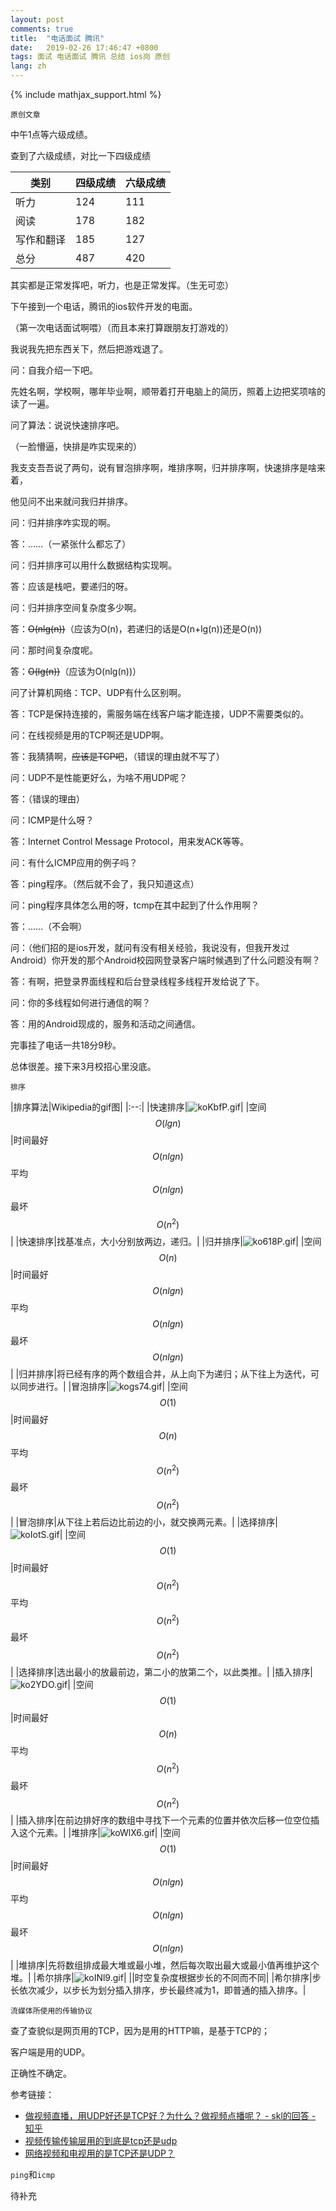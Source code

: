 ```yaml
---
layout: post
comments: true
title:  "电话面试 腾讯"
date:   2019-02-26 17:46:47 +0800
tags: 面试 电话面试 腾讯 总结 ios岗 原创
lang: zh
---
```


<!--引用数学表达式js脚本-->
{% include mathjax_support.html %}

`原创文章`

中午1点等六级成绩。

查到了六级成绩，对比一下四级成绩

|类别|四级成绩|六级成绩|
|-|-|-|
|听力|124|111|
|阅读|178|182|
|写作和翻译|185|127|
|总分|487|420|

其实都是正常发挥吧，听力，也是正常发挥。（生无可恋）

下午接到一个电话，腾讯的ios软件开发的电面。

（第一次电话面试啊喂）（而且本来打算跟朋友打游戏的）

我说我先把东西关下，然后把游戏退了。

问：自我介绍一下吧。

先姓名啊，学校啊，哪年毕业啊，顺带着打开电脑上的简历，照着上边把奖项啥的读了一遍。

问了算法：说说快速排序吧。

（一脸懵逼，快排是咋实现来的）

我支支吾吾说了两句，说有冒泡排序啊，堆排序啊，归并排序啊，快速排序是啥来着，

他见问不出来就问我归并排序。

问：归并排序咋实现的啊。

答：……（一紧张什么都忘了）

问：归并排序可以用什么数据结构实现啊。

答：应该是栈吧，要递归的呀。

问：归并排序空间复杂度多少啊。

答：~~O(nlg(n))~~（应该为O(n)，若递归的话是O(n+lg(n))还是O(n))

问：那时间复杂度呢。

答：~~O(lg(n))~~（应该为O(nlg(n))）

问了计算机网络：TCP、UDP有什么区别啊。

答：TCP是保持连接的，需服务端在线客户端才能连接，UDP不需要类似的。

问：在线视频是用的TCP啊还是UDP啊。

答：我猜猜啊，~~应该是TCP吧~~，（错误的理由就不写了）

问：UDP不是性能更好么，为啥不用UDP呢？

答：（错误的理由）

问：ICMP是什么呀？

答：Internet Control Message Protocol，用来发ACK等等。

问：有什么ICMP应用的例子吗？

答：ping程序。（然后就不会了，我只知道这点）

问：ping程序具体怎么用的呀，tcmp在其中起到了什么作用啊？

答：……（不会啊）

问：（他们招的是ios开发，就问有没有相关经验，我说没有，但我开发过Android）你开发的那个Android校园网登录客户端时候遇到了什么问题没有啊？

答：有啊，把登录界面线程和后台登录线程多线程开发给说了下。

问：你的多线程如何进行通信的啊？

答：用的Android现成的，服务和活动之间通信。

完事挂了电话一共18分9秒。

总体很差。接下来3月校招心里没底。

`排序`

|排序算法|Wikipedia的gif图|
|:--:|
|快速排序|![koKbfP.gif](https://s2.ax1x.com/2019/02/26/koKbfP.gif)|
|空间$$O(lgn)$$|时间最好$$O(nlgn)$$ 平均$$O(nlgn)$$ 最坏$$O(n^2)$$|
|快速排序|找基准点，大小分别放两边，递归。|
|归并排序|![ko618P.gif](https://s2.ax1x.com/2019/02/27/ko618P.gif)|
|空间$$O(n)$$|时间最好$$O(nlgn)$$ 平均$$O(nlgn)$$ 最坏$$O(nlgn)$$|
|归并排序|将已经有序的两个数组合并，从上向下为递归；从下往上为迭代，可以同步进行。|
|冒泡排序|![kogs74.gif](https://s2.ax1x.com/2019/02/27/kogs74.gif)|
|空间$$O(1)$$|时间最好$$O(n)$$ 平均$$O(n^2)$$ 最坏$$O(n^2)$$|
|冒泡排序|从下往上若后边比前边的小，就交换两元素。|
|选择排序|![koIotS.gif](https://s2.ax1x.com/2019/02/27/koIotS.gif)|
|空间$$O(1)$$|时间最好$$O(n^2)$$ 平均$$O(n^2)$$ 最坏$$O(n^2)$$|
|选择排序|选出最小的放最前边，第二小的放第二个，以此类推。|
|插入排序|![ko2YDO.gif](https://s2.ax1x.com/2019/02/27/ko2YDO.gif)|
|空间$$O(1)$$|时间最好$$O(n)$$ 平均$$O(n^2)$$ 最坏$$O(n^2)$$|
|插入排序|在前边排好序的数组中寻找下一个元素的位置并依次后移一位空位插入这个元素。|
|堆排序|![koWlX6.gif](https://s2.ax1x.com/2019/02/27/koWlX6.gif)|
|空间$$O(1)$$|时间最好$$O(nlgn)$$ 平均$$O(nlgn)$$ 最坏$$O(nlgn)$$|
|堆排序|先将数组排成最大堆或最小堆，然后每次取出最大或最小值再维护这个堆。|
|希尔排序|![koINl9.gif](https://s2.ax1x.com/2019/02/27/koINl9.gif)|
||时空复杂度根据步长的不同而不同|
|希尔排序|步长依次减少，以步长为划分插入排序，步长最终减为1，即普通的插入排序。|

`流媒体所使用的传输协议`

查了查貌似是网页用的TCP，因为是用的HTTP嘛，是基于TCP的；

客户端是用的UDP。

正确性不确定。

参考链接：
+ [做视频直播，用UDP好还是TCP好？为什么？做视频点播呢？ - skl的回答 - 知乎](https://www.zhihu.com/question/267101516/answer/319115792)
+ [视频传输传输层用的到底是tcp还是udp](https://segmentfault.com/q/1010000004953614/a-1020000004953685)
+ [网络视频和电视用的是TCP还是UDP？](https://bbs.csdn.net/topics/390539011)

`ping`和`icmp`

待补充

